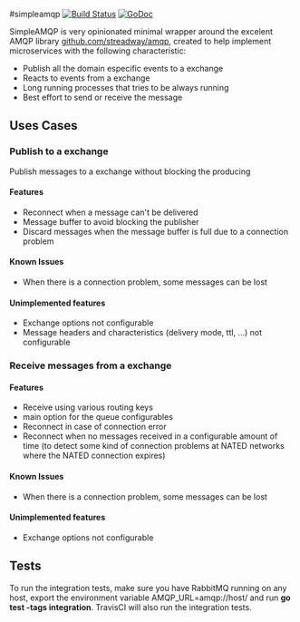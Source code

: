#simpleamqp
[![Build Status](https://travis-ci.org/aleasoluciones/simpleamqp.svg?branch=master)](https://travis-ci.org/aleasoluciones/simpleamqp)
[![GoDoc](https://godoc.org/github.com/aleasoluciones/simpleamqp?status.png)](http://godoc.org/github.com/aleasoluciones/simpleamqp)

SimpleAMQP is very opinionated minimal wrapper around the excelent AMQP library [github.com/streadway/amqp](http://github.com/streadway/amqp), created to help implement microservices with the following characteristic:
 * Publish all the domain especific events to a exchange 
 * Reacts to events from a exchange
 * Long running processes that tries to be always running
 * Best effort to send or receive the message

## Uses Cases
### Publish to a exchange
Publish messages to a exchange without blocking the producing
#### Features
 * Reconnect when a message can't be delivered
 * Message buffer to avoid blocking the publisher
 * Discard messages when the message buffer is full due to a connection problem

#### Known Issues
 * When there is a connection problem, some messages can be lost

#### Unimplemented features
 * Exchange options not configurable
 * Message headers and characteristics (delivery mode, ttl, ...) not configurable

### Receive messages from a exchange
#### Features
 * Receive using various routing keys
 * main option for the queue configurables
 * Reconnect in case of connection error
 * Reconnect when no messages received in a configurable amount of time (to detect some kind of connection problems at NATED networks where the NATED connection expires)

#### Known Issues
 * When there is a connection problem, some messages can be lost

#### Unimplemented features
 * Exchange options not configurable

## Tests
To run the integration tests, make sure you have RabbitMQ running on any host, export the environment variable AMQP_URL=amqp://host/ and run **go test -tags integration**. TravisCI will also run the integration tests.
